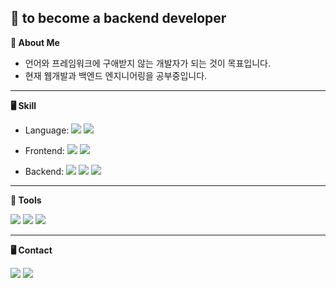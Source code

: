 ## 👋 to become a backend developer

**🥳 About Me**
- 언어와 프레임워크에 구애받지 않는 개발자가 되는 것이 목표입니다.
- 현재 웹개발과 백엔드 엔지니어링을 공부중입니다.
---

**🖥️ Skill** <br> </p>

- Language: 
  <img src="https://img.shields.io/badge/Java-007396?style=round-square&logo=java&logoColor=white"/>
  <img src="https://img.shields.io/badge/Python-3776AB?style=round-square&logo=Python&logoColor=white"/>

- Frontend: 
  <img src="https://img.shields.io/badge/-HTML-E34F26?style=flat&logo=html5&logoColor=white"/>
  <img src="https://img.shields.io/badge/-CSS-1572B6?style=flat&logo=css3&logoColor=white"/>
  

- Backend: 
  <img src="https://img.shields.io/badge/-Thymeleaf-005F0F?style=flat&logo=thymeleaf&logoColor=white"/>
  <img src="https://img.shields.io/badge/Spring Boot-6DB33F?style=round-square&logo=Spring Boot&logoColor=white"/>
  <img src="https://img.shields.io/badge/MySQL-4479A1?style=round-square&logo=MySQL&logoColor=white"/>

---

**🧰 Tools** <br> </p>
<p>
  <img src="https://img.shields.io/badge/intellij Idea-000000?style=round-square&logo=Intellijidea&logoColor=white"/>
  <img src="https://img.shields.io/badge/-GitHub-181717?style=flat&logo=github&logoColor=white"/>
  <img src="https://img.shields.io/badge/-VS%20Code-007ACC?style=flat&logo=visual-studio-code&logoColor=white"/>
</p>





---
  
**🖥️ Contact** <br> </p>
<p align="left">
<a href="https://velog.io/@ka09068/posts"><img src="https://img.shields.io/badge/My tech blog-A9BCF5?style=flat-square&logo=GitHub Sponsors&logoColor=white&link=https://velog.io/@ka09068/posts"/></a>
<a href="https://www.instagram.com/ee_ddochi?igsh=M3A1MnAyamxkaWNt&utm_source=qr" target="_blank"><img src="https://img.shields.io/badge/Instagram-E4405F?style=flat-square&logo=Instagram&logoColor=white"/></a>

